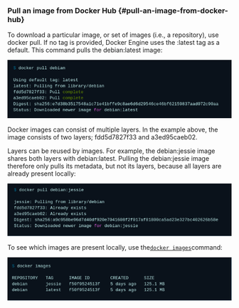 ### Pull an image from Docker Hub {#pull-an-image-from-docker-hub}

To download a particular image, or set of images \(i.e., a repository\), use docker pull. If no tag is provided, Docker Engine uses the :latest tag as a default. This command pulls the debian:latest image:

![](/assets/import4.png)

Docker images can consist of multiple layers. In the example above, the image consists of two layers; fdd5d7827f33 and a3ed95caeb02.

Layers can be reused by images. For example, the debian:jessie image shares both layers with debian:latest. Pulling the debian:jessie image therefore only pulls its metadata, but not its layers, because all layers are already present locally:

![](/assets/pull.png)



To see which images are present locally, use the[`docker images`](https://docs.docker.com/engine/reference/commandline/images/)command:

  
![](/assets/pull2.png)

